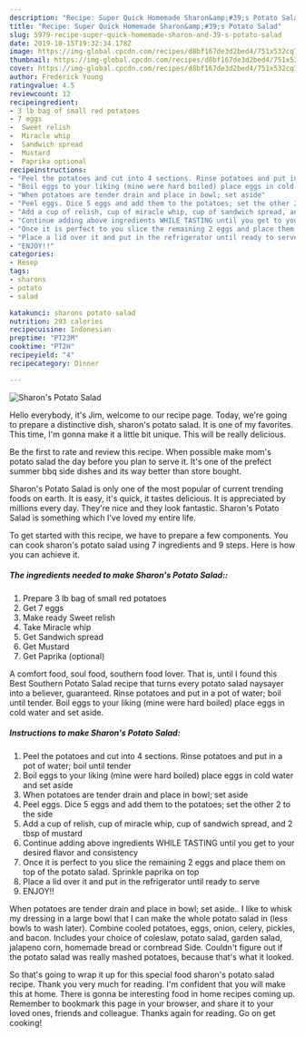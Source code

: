 ```yaml
---
description: "Recipe: Super Quick Homemade Sharon&amp;#39;s Potato Salad"
title: "Recipe: Super Quick Homemade Sharon&amp;#39;s Potato Salad"
slug: 5979-recipe-super-quick-homemade-sharon-and-39-s-potato-salad
date: 2019-10-15T19:32:34.178Z
image: https://img-global.cpcdn.com/recipes/d8bf167de3d2bed4/751x532cq70/sharons-potato-salad-recipe-main-photo.jpg
thumbnail: https://img-global.cpcdn.com/recipes/d8bf167de3d2bed4/751x532cq70/sharons-potato-salad-recipe-main-photo.jpg
cover: https://img-global.cpcdn.com/recipes/d8bf167de3d2bed4/751x532cq70/sharons-potato-salad-recipe-main-photo.jpg
author: Frederick Young
ratingvalue: 4.5
reviewcount: 12
recipeingredient:
- 3 lb bag of small red potatoes
- 7 eggs
-  Sweet relish
-  Miracle whip
-  Sandwich spread
-  Mustard
-  Paprika optional
recipeinstructions:
- "Peel the potatoes and cut into 4 sections. Rinse potatoes and put in a pot of water; boil until tender"
- "Boil eggs to your liking (mine were hard boiled) place eggs in cold water and set aside"
- "When potatoes are tender drain and place in bowl; set aside"
- "Peel eggs. Dice 5 eggs and add them to the potatoes; set the other 2 to the side"
- "Add a cup of relish, cup of miracle whip, cup of sandwich spread, and 2 tbsp of mustard"
- "Continue adding above ingredients WHILE TASTING until you get to your desired flavor and consistency"
- "Once it is perfect to you slice the remaining 2 eggs and place them on top of the potato salad. Sprinkle paprika on top"
- "Place a lid over it and put in the refrigerator until ready to serve"
- "ENJOY!!"
categories:
- Resep
tags:
- sharons
- potato
- salad

katakunci: sharons potato salad
nutrition: 293 calories
recipecuisine: Indonesian
preptime: "PT23M"
cooktime: "PT2H"
recipeyield: "4"
recipecategory: Dinner

---
```



![Sharon&#39;s Potato Salad](https://img-global.cpcdn.com/recipes/d8bf167de3d2bed4/751x532cq70/sharons-potato-salad-recipe-main-photo.jpg)

Hello everybody, it's Jim, welcome to our recipe page. Today, we're going to prepare a distinctive dish, sharon&#39;s potato salad. It is one of my favorites. This time, I'm gonna make it a little bit unique. This will be really delicious.

Be the first to rate and review this recipe. When possible make mom&#39;s potato salad the day before you plan to serve it. It&#39;s one of the prefect summer bbq side dishes and its way better than store bought.

Sharon&#39;s Potato Salad is only one of the most popular of current trending foods on earth. It is easy, it's quick, it tastes delicious. It is appreciated by millions every day. They're nice and they look fantastic. Sharon&#39;s Potato Salad is something which I've loved my entire life.


To get started with this recipe, we have to prepare a few components. You can cook sharon&#39;s potato salad using 7 ingredients and 9 steps. Here is how you can achieve it.

##### The ingredients needed to make Sharon&#39;s Potato Salad::

1. Prepare 3 lb bag of small red potatoes
1. Get 7 eggs
1. Make ready  Sweet relish
1. Take  Miracle whip
1. Get  Sandwich spread
1. Get  Mustard
1. Get  Paprika (optional)


A comfort food, soul food, southern food lover. That is, until I found this Best Southern Potato Salad recipe that turns every potato salad naysayer into a believer, guaranteed. Rinse potatoes and put in a pot of water; boil until tender. Boil eggs to your liking (mine were hard boiled) place eggs in cold water and set aside. 

##### Instructions to make Sharon&#39;s Potato Salad:

1. Peel the potatoes and cut into 4 sections. Rinse potatoes and put in a pot of water; boil until tender
1. Boil eggs to your liking (mine were hard boiled) place eggs in cold water and set aside
1. When potatoes are tender drain and place in bowl; set aside
1. Peel eggs. Dice 5 eggs and add them to the potatoes; set the other 2 to the side
1. Add a cup of relish, cup of miracle whip, cup of sandwich spread, and 2 tbsp of mustard
1. Continue adding above ingredients WHILE TASTING until you get to your desired flavor and consistency
1. Once it is perfect to you slice the remaining 2 eggs and place them on top of the potato salad. Sprinkle paprika on top
1. Place a lid over it and put in the refrigerator until ready to serve
1. ENJOY!!


When potatoes are tender drain and place in bowl; set aside.. I like to whisk my dressing in a large bowl that I can make the whole potato salad in (less bowls to wash later). Combine cooled potatoes, eggs, onion, celery, pickles, and bacon. Includes your choice of coleslaw, potato salad, garden salad, jalapeno corn, homemade bread or cornbread Side. Couldn&#39;t figure out if the potato salad was really mashed potatoes, because that&#39;s what it looked. 

So that's going to wrap it up for this special food sharon&#39;s potato salad recipe. Thank you very much for reading. I'm confident that you will make this at home. There is gonna be interesting food in home recipes coming up. Remember to bookmark this page in your browser, and share it to your loved ones, friends and colleague. Thanks again for reading. Go on get cooking!
